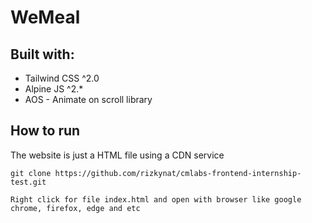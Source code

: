 # WeMeal

## Built with:
- Tailwind CSS ^2.0
- Alpine JS ^2.*
- AOS - Animate on scroll library

## How to run
The website is just a HTML file using a CDN service

`git clone https://github.com/rizkynat/cmlabs-frontend-internship-test.git`

`Right click for file index.html and open with browser like google chrome, firefox, edge and etc`


